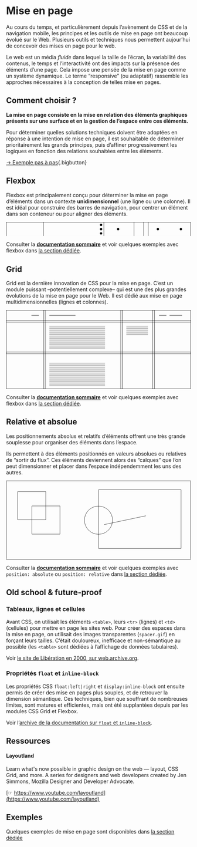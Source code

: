 # Mise en page

Au cours du temps, et particulièrement depuis l’avènement de CSS et de la navigation mobile, les principes et les outils de mise en page ont beaucoup évolué sur le Web. Plusieurs outils et techniques nous permettent aujour’hui de concevoir des mises en page pour le web.

Le web est un média *fluide* dans lequel la taille de l’écran, la variabilité des contenus, le temps et l’interactivité ont des impacts sur la présence des éléments d’une page. Cela impose une pensée de la mise en page comme un système dynamique. Le terme “responsive” (ou adaptatif) rassemble les approches nécessaires à la conception de telles mise en pages.

## Comment choisir ?

**La mise en page consiste en la mise en relation des éléments graphiques présents sur une surface et en la gestion de l’espace entre ces éléments.**

Pour déterminer quelles solutions techniques doivent être adoptées en réponse à une intention de mise en page, il est souhaitable de déterminer prioritairement les grands principes, puis d’affiner progressivement les logiques en fonction des relations souhaitées entre les éléments.

[→ Exemple pas à pas](step-by-step){.bigbutton}



## Flexbox

Flexbox est principalement conçu pour déterminer la mise en page d’éléments dans un contexte **unidimensionnel** (une ligne ou une colonne).
Il est idéal pour construire des barres de navigation, pour centrer un élément dans son conteneur ou pour aligner des éléments. 

<svg width="650" height="50" viewBox="0 0 650 50" fill="none" xmlns="http://www.w3.org/2000/svg">
<rect x="0.5" y="0.5" width="649" height="49" stroke="black"/>
<path d="M131 0V50" stroke="black"/>
<path d="M344 0V50" stroke="black"/>
<path d="M450 0V50" stroke="black"/>
<path d="M484 0V50" stroke="black"/>
<path d="M500 0V50" stroke="black"/>
<circle cx="334" cy="10" r="4" fill="black"/>
<circle cx="334" cy="25" r="4" fill="black"/>
<circle cx="394" cy="25" r="4" fill="black"/>
<circle cx="534" cy="25" r="4" fill="black"/>
<circle cx="615" cy="25" r="4" fill="black"/>
<circle cx="334" cy="40" r="4" fill="black"/>
</svg>

Consulter la [**documentation sommaire**](../flexbox/) et voir quelques exemples avec flexbox dans [la section dédiée](../../../exemples/#flex).

## Grid

Grid est la dernière innovation de CSS pour la mise en page. C’est un module puissant –potentiellement complexe– qui est une des plus grandes évolutions de la mise en page pour le Web. Il est dédié aux mise en page multidimensionnelles (lignes **et** colonnes). 

<svg width="650" height="277" viewBox="0 0 650 277" fill="none" xmlns="http://www.w3.org/2000/svg">
<rect x="0.5" y="0.5" width="649" height="276" stroke="black"/>
<rect x="131.5" y="0.5" width="6" height="276" stroke="black"/>
<rect x="403.5" y="0.5" width="6" height="276" stroke="black"/>
<rect x="-0.5" y="-0.5" width="6" height="649" transform="matrix(4.37114e-08 -1 -1 -4.37114e-08 649 42)" stroke="black"/>
<rect x="-0.5" y="-0.5" width="6" height="649" transform="matrix(4.37114e-08 -1 -1 -4.37114e-08 649 153)" stroke="black"/>
<rect x="515.5" y="0.5" width="6" height="276" stroke="black"/>
<line x1="152" y1="56.5" x2="348" y2="56.5" stroke="black"/>
<line x1="152" y1="18.5" x2="244" y2="18.5" stroke="black"/>
<line x1="89" y1="18.5" x2="115" y2="18.5" stroke="black"/>
<line x1="538" y1="18.5" x2="564" y2="18.5" stroke="black"/>
<line x1="575" y1="18.5" x2="619" y2="18.5" stroke="black"/>
<line x1="423" y1="56.5" x2="499" y2="56.5" stroke="black"/>
<line x1="152" y1="63.5" x2="348" y2="63.5" stroke="black"/>
<line x1="423" y1="63.5" x2="499" y2="63.5" stroke="black"/>
<line x1="152" y1="70.5" x2="348" y2="70.5" stroke="black"/>
<line x1="423" y1="70.5" x2="499" y2="70.5" stroke="black"/>
<line x1="152" y1="77.5" x2="348" y2="77.5" stroke="black"/>
<line x1="423" y1="77.5" x2="499" y2="77.5" stroke="black"/>
<line x1="152" y1="84.5" x2="348" y2="84.5" stroke="black"/>
<line x1="423" y1="84.5" x2="499" y2="84.5" stroke="black"/>
<line x1="152" y1="91.5" x2="348" y2="91.5" stroke="black"/>
<line x1="152" y1="98.5" x2="348" y2="98.5" stroke="black"/>
<line x1="152" y1="105.5" x2="348" y2="105.5" stroke="black"/>
<line x1="152" y1="112.5" x2="348" y2="112.5" stroke="black"/>
<line x1="152" y1="119.5" x2="348" y2="119.5" stroke="black"/>
<line x1="152" y1="126.5" x2="348" y2="126.5" stroke="black"/>
<line x1="152" y1="133.5" x2="348" y2="133.5" stroke="black"/>
<line x1="152" y1="186.5" x2="348" y2="186.5" stroke="black"/>
<line x1="152" y1="193.5" x2="348" y2="193.5" stroke="black"/>
<line x1="152" y1="200.5" x2="348" y2="200.5" stroke="black"/>
<line x1="152" y1="207.5" x2="348" y2="207.5" stroke="black"/>
<line x1="152" y1="214.5" x2="348" y2="214.5" stroke="black"/>
<line x1="152" y1="221.5" x2="348" y2="221.5" stroke="black"/>
<line x1="152" y1="228.5" x2="348" y2="228.5" stroke="black"/>
<line x1="152" y1="235.5" x2="348" y2="235.5" stroke="black"/>
<line x1="152" y1="242.5" x2="348" y2="242.5" stroke="black"/>
<line x1="152" y1="249.5" x2="348" y2="249.5" stroke="black"/>
<line x1="152" y1="256.5" x2="348" y2="256.5" stroke="black"/>
<line x1="152" y1="263.5" x2="348" y2="263.5" stroke="black"/>
</svg>

Consulter la [**documentation sommaire**](../../css/grid/) et voir quelques exemples avec flexbox dans [la section dédiée](../../../exemples/#flex).


## Relative et absolue

Les positionnements absolus et relatifs d’éléments offrent une très grande souplesse pour organiser des éléments dans l’espace.

Ils permettent à des éléments positionnés en valeurs absolues ou relatives de “sortir du flux”. Ces éléments deviennent alors des “calques” que l’on peut dimensionner et placer dans l’espace indépendemment les uns des autres.

<svg width="650" height="277" viewBox="0 0 650 277" fill="none" xmlns="http://www.w3.org/2000/svg">
<rect x="0.5" y="0.5" width="649" height="276" stroke="black"/>
<path d="M40.5 38.5H139.5V137.5H40.5V38.5Z" stroke="black"/>
<path d="M325.5 31.5H615.5V238.5H325.5V31.5Z" stroke="black"/>
<path d="M90.5 89H189.5V188H90.5V89Z" stroke="black"/>
<circle cx="325" cy="139" r="49.5" stroke="black"/>
<line x1="344.897" y1="154.511" x2="491.897" y2="123.511" stroke="black"/>
</svg>

Consulter la [**documentation sommaire**](../../css/positions/) et voir quelques exemples avec `position: absolute` ou `position: relative` dans [la section dédiée](../../../exemples/#positions).



## Old school & future-proof


### Tableaux, lignes et cellules

Avant CSS, on utilisait les éléments `<table>`, leurs `<tr>` (lignes) et `<td>` (cellules) pour mettre en page les sites web. Pour créer des espaces dans la mise en page, on utilisait des images transparentes (`spacer.gif`) en forçant leurs tailles. C’était douloureux, inefficace et non-sémantique au possible (les `<table>` sont dédiées à l’affichage de données tabulaires).

Voir [le site de Libération en 2000, sur web.archive.org](https://web.archive.org/web/20000809010933/http://www.liberation.fr/).

### Propriétés `float` et `inline-block`

Les propriétés CSS `float:left|right` et `display:inline-block` ont ensuite permis de créer des mise en pages plus souples, et de retrouver la dimension sémantique. Ces techniques, bien que souffrant de nombreuses limites, sont matures et efficientes, mais ont été supplantées depuis par les modules CSS Grid et Flexbox.

Voir l’[archive de la documentation sur `float` et `inline-block`](../floats/).

## Ressources

#### Layoutland
Learn what's now possible in graphic design on the web — layout, CSS Grid, and more. A series for designers and web developers created by Jen Simmons, Mozilla Designer and Developer Advocate.

[☞ https://www.youtube.com/layoutland](https://www.youtube.com/layoutland)


## Exemples

Quelques exemples de mise en page sont disponibles dans [la section dédiée](../../../exemples/#layout)

